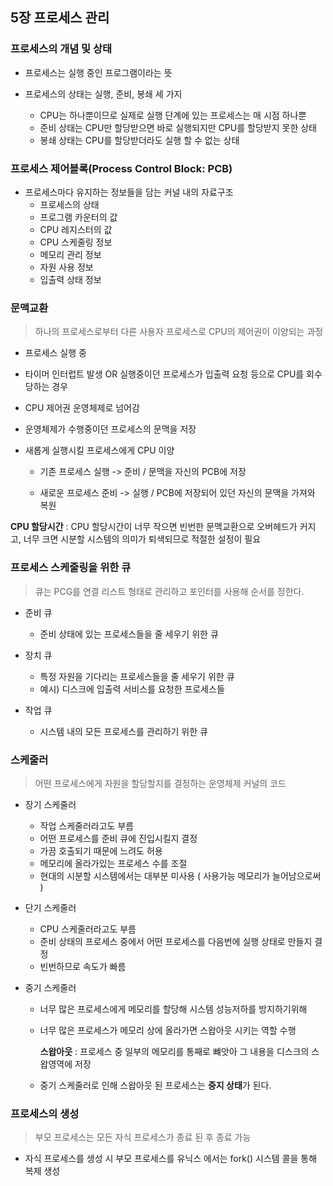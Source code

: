 ## 5장 프로세스 관리



### 프로세스의 개념 및 상태

- 프로세스는 실행 중인 프로그램이라는 뜻

- 프로세스의 상태는 실행, 준비, 봉쇄 세 가지
  - CPU는 하나뿐이므로 실제로 실행 단계에 있는 프로세스는 매 시점 하나뿐
  - 준비 상태는 CPU만 할당받으면 바로 실행되지만 CPU를 할당받지 못한 상태
  - 봉쇄 상태는 CPU를 할당받더라도 실행 할 수 없는 상태



### 프로세스 제어블록(Process Control Block: PCB)

- 프로세스마다 유지하는 정보들을 담는 커널 내의 자료구조
  - 프로세스의 상태
  - 프로그램 카운터의 값
  - CPU 레지스터의 값
  - CPU 스케줄링 정보
  - 메모리 관리 정보
  - 자원 사용 정보
  - 입출력 상태 정보



### 문맥교환

> 하나의 프로세스로부터 다른 사용자 프로세스로 CPU의 제어권이 이양되는 과정

-  프로세스 실행 중

- 타이머 인터럽트 발생 OR 실행중이던 프로세스가 입출력 요청 등으로 CPU를 회수 당하는 경우

- CPU 제어권 운영체제로 넘어감

- 운영체제가 수행중이던 프로세스의 문맥을 저장

- 새롭게 실행시킬 프로세스에게 CPU 이양 

  - 기존 프로세스 실행 -> 준비 / 문맥을 자신의 PCB에 저장

  - 새로운 프로세스 준비 -> 실행 / PCB에 저장되어 있던 자신의 문맥을 가져와 복원

    

**CPU 할당시간** : CPU 할당시간이 너무 작으면 빈번한 문맥교환으로 오버헤드가 커지고, 너무 크면 시분할 시스템의 의미가 퇴색되므로 적절한 설정이 필요



### 프로세스 스케줄링을 위한 큐

> 큐는 PCG를 연결 리스트 형태로 관리하고 포인터를 사용해 순서를 정한다.

- 준비 큐
  - 준비 상태에 있는 프로세스들을 줄 세우기 위한 큐
- 장치 큐
  - 특정 자원을 기다리는 프로세스들을 줄 세우기 위한 큐
  - 예시) 디스크에 입출력 서비스를 요청한 프로세스들

- 작업 큐
  - 시스템 내의 모든 프로세스를 관리하기 위한 큐

 

### 스케줄러

> 어떤 프로세스에게 자원을 할당할지를 결정하는 운영체제 커널의 코드

- 장기 스케줄러
  - 작업 스케줄러라고도 부름
  - 어떤 프로세스를 준비 큐에 진입시킬지 결정
  - 가끔 호출되기 때문에 느려도 허용
  - 메모리에 올라가있는 프로세스 수를 조절
  - 현대의 시분할 시스템에서는 대부분 미사용 ( 사용가능 메모리가 늘어남으로써 )
- 단기 스케줄러
  - CPU 스케줄러라고도 부름
  - 준비 상태의 프로세스 중에서 어떤 프로세스를 다음번에 실행 상태로 만들지 결정
  - 빈번하므로 속도가 빠름

- 중기 스케줄러

  - 너무 많은 프로세스에게 메모리를 할당해 시스템 성능저하를 방지하기위해

  - 너무 많은 프로세스가 메모리 상에 올라가면 스왑아웃 시키는 역할 수행

    **스왑아웃** : 프로세스 중 일부의 메모리를 통째로 뺴앗아 그 내용을 디스크의 스왑영역에 저장

  - 중기 스케줄러로 인해 스왑아웃 된 프로세스는 **중지 상태**가 된다.



### 프로세스의 생성

> 부모 프로세스는 모든 자식 프로세스가 종료 된 후 종료 가능

- 자식 프로세스를 생성 시 부모 프로세스를 유닉스 에서는 fork() 시스템 콜을 통해 복제 생성